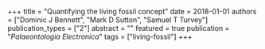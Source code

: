 +++
title = "Quantifying the living fossil concept"
date = 2018-01-01
authors = ["Dominic J Bennett", "Mark D Sutton", "Samuel T Turvey"]
publication_types = ["2"]
abstract = ""
featured = true
publication = "*Palaeontologia Electronica*"
tags = ["living-fossil"]
+++

